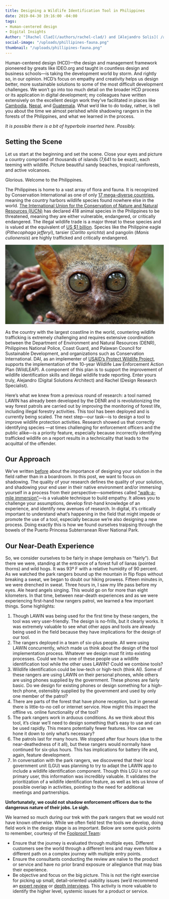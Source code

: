 ```yaml
---
title: Designing a Wildlife Identification Tool in Philippines
date: 2019-04-30 19:16:00 -04:00
tags:
- Human-centered design
- Digital Insights
Author: "[Rachel Clad](/authors/rachel-clad/) and [Alejandro Solis]( /authors/alejandro-solis/)\n"
social-image: "/uploads/phillipines-fauna.png"
thumbnail: "/uploads/phillipines-fauna.png"
---
```


Human-centered design (HCD)—the design and management framework pioneered by greats like IDEO.org and taught in countless design and business schools—is taking the development world by storm. And rightly so, in our opinion. HCD’s focus on empathy and creativity helps us design better, more sustainable solutions to some of the most difficult development challenges. We won’t go into too much detail on the broader HCD process or its application in digital development; my colleagues have written extensively on the excellent design work they’ve facilitated in places like [Cambodia](https://dai-global-digital.com/5-tips-for-doing-international-design-research.html), [Nepal](https://dai-global-digital.com/hcd-in-the-field-trading-counterfeit-rupees-for-real-insights.html), and [Guatemala](https://dai-global-digital.com/governance-app-guatemala.html). What we’d like to do today, rather, is tell you about the time we almost perished while shadowing rangers in the forests of the Philippines, and what we learned in the process.

*It is possible there is a bit of hyperbole inserted here. Possibly.*

<!--more-->

## Setting the Scene

Let us start at the beginning and set the scene. Close your eyes and picture a country comprised of thousands of islands (7,641 to be exact), each teeming with wildlife. Picture beautiful sandy beaches, tropical rainforests, and active volcanoes.

Glorious. Welcome to the Philippines.

The Philippines is home to a vast array of flora and fauna. It is recognized by Conservation International as one of only [17 mega-diverse countries](http://www.biodiversitya-z.org/content/megadiverse-countries.pdf), meaning the country harbors wildlife species found nowhere else in the world. [The International Union for the Conservation of Nature and Natural Resources (IUCN)](https://www.iucn.org/) has declared 418 animal species in the Philippines to be threatened, meaning they are either vulnerable, endangered, or critically endangered. The illegal wildlife trade is a major threat to these species and is valued at the equivalent of [US $1 billion](http://pubdocs.worldbank.org/en/997621542735912298/Illegal-Wildlife-trade-brochure-ADBDENR18NovforWEB.pdf). Species like the Philippine eagle (*Pithecophaga jefferyi*), tarsier (*Carlito syrichta*) and pangolin (*Manis culionensis*) are highly trafficked and critically endangered.

![Screen Shot 2019-04-30 at 5.18.49 PM.png](/uploads/phillipines-fauna.png)

As the country with the largest coastline in the world, countering wildlife trafficking is extremely challenging and requires extensive coordination between the Department of Environment and Natural Resources (DENR), Philippines National Police, Coast Guard, and Palawan Council for Sustainable Development, and organizations such as Conservation International. DAI, as an implementer of [USAID’s Protect Wildlife Project](https://www.dai.com/our-work/projects/philippines-protect-wildlife-protect), supports the implementation of the 10-year Wildlife Law Enforcement Action Plan (WildLEAP). A component of this plan is to support the improvement of wildlife identification skills and illegal wildlife trade reporting. Enter yours truly, Alejandro (Digital Solutions Architect) and Rachel (Design Research Specialist).

Here’s what we knew from a previous round of research: a tool named LAWIN has already been developed by the DENR and is revolutionizing the way forest patrols are carried out by improving the monitoring of forest life, including illegal forestry activities. This tool has been deployed and is currently being scaled. The next step—our task—is to design a tool to improve wildlife protection activities. Research showed us that correctly identifying species —at times challenging for enforcement officers and the public alike—is a priority feature, especially because incorrectly identifying trafficked wildlife on a report results in a technicality that leads to the acquittal of the offender.

## Our Approach 

We’ve written [before](https://dai-global-digital.com/lean-design-for-development-a-practical-approach-to-human-centered-design.html) about the importance of designing your solution in the field rather than in a boardroom. In this post, we want to focus on shadowing. The quality of your research defines the quality of your solution, and shadowing your end user in their native environment and/or immersing yourself in a process from their perspective—sometimes called [“walk-a-mile immersion”](https://www.foolproof.co.uk/journal/experience-design-walk-a-mile-immersion/)—is a valuable technique to build empathy. It allows you to challenge your assumptions, develop first-hand knowledge of an experience, and identify new avenues of research. In digital, it’s critically important to understand what’s happening in the field that might impede or promote the use of a tool, especially because we’re also designing a new process. Doing exactly this is how we found ourselves traipsing through the bowels of the Puerto Princesa Subterranean River National Park.

## Our Near-Death Experience 

So, we consider ourselves to be fairly in shape (emphasis on “fairly”). But there we were, standing at the entrance of a forest full of lianas (pointed thorns) and wild hogs. It was 93º F with a relative humidity of 90 percent. As we watched the park rangers bound up the mountain in flip flops without breaking a sweat, we began to doubt our hiking prowess. Fifteen minutes in, we were drenched in sweat. Three hours in, I saw my life pass before my eyes. Ale heard angels singing. This would go on for more than eight kilometers. In that time, between near-death experiences and as we were experiencing first-hand how rangers patrol, we learned a few important things. Some highlights:

1. Though LAWIN was being used for the first time by these rangers, the tool was very user-friendly. The design is no-frills, but it clearly works. It was extremely valuable to see what other apps and tools are already being used in the field because they have implications for the design of our tool.
2. The rangers deployed in a team of six-plus people. All were using LAWIN concurrently, which made us think about the design of the tool implementation process. Whatever we design must fit into existing processes. Could we have one of these people use a wildlife identification tool while the other uses LAWIN? Could we combine tools?
3. Wildlife identification could be low-tech or high-tech (think AI). Some of these rangers are using LAWIN on their personal phones, while others are using phones supplied by the government. These phones are fairly basic. Do we design for existing phones or design something for a high-tech phone, ostensibly supplied by the government and used by only one member of the patrol?
4. There are parts of the forest that have phone reception, but in general there is little-to-no cell or internet service. How might this impact the offline vs. online functionality of the tool?
5. The park rangers work in arduous conditions. As we think about this tool, it’s clear we’ll need to design something that’s easy to use and can be used rapidly. This means potentially fewer features. How can we hone it down to only what’s necessary?
6. The patrols last for many hours. We stopped after four hours (due to the near-deathedness of it all), but these rangers would normally have continued for six-plus hours. This has implications for battery life and, again, feature development.
7. In conversation with the park rangers, we discovered that their local government unit (LGU) was planning to try to adapt the LAWIN app to include a wildlife identification component. Though this LGU is not our primary user, this information was incredibly valuable. It validates the prioritization of a wildlife identification feature, as well as lets us know of possible overlap in activities, pointing to the need for additional meetings and partnerships.

**Unfortunately, we could not shadow enforcement officers due to the dangerous nature of their jobs. Le sigh.**

We learned so much during our trek with the park rangers that we would not have known otherwise. While we often field test the tools we develop, doing field work in the design stage is as important. Below are some quick points to remember, courtesy of the [Foolproof Team](https://www.foolproof.co.uk/journal/experience-design-walk-a-mile-immersion/):

* Ensure that the journey is evaluated through multiple eyes. Different customers see the world through a different lens and may even follow a different path on a complex journey with multiple entry points.
* Ensure the consultants conducting the review are naïve to the product or service and have no prior brand exposure or allegiance that may bias their experience.
* Be objective and focus on the big picture. This is not the right exercise for picking up small, detail-oriented usability issues (we’d recommend an [expert review](https://www.foolproof.co.uk/journal/expert-reviews-aligning-the-organisational-promise/ "Foolproof blog post on expert reviews ") or [depth interviews](https://www.foolproof.co.uk/journal/when-to-apply-qualitative-and-quantitative-research/ "Foolproof blog 'when to apply qualitative and quantitive research "). This activity is more valuable to identify the higher level, systemic issues for a product or service.